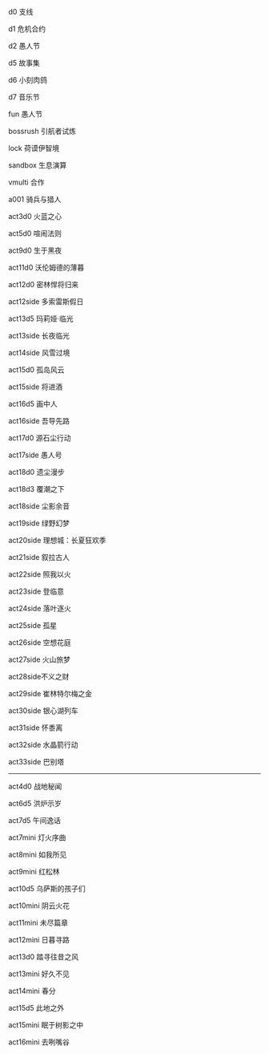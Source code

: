 d0 支线

d1 危机合约

d2 愚人节

d5 故事集

d6 小刻肉鸽

d7 音乐节

fun 愚人节

bossrush 引航者试炼

lock 荷谟伊智境

sandbox 生息演算

vmulti 合作



a001 骑兵与猎人

act3d0 火蓝之心

act5d0 喧闹法则

act9d0 生于黑夜

act11d0 沃伦姆德的薄暮

act12d0 密林悍将归来

act12side 多索雷斯假日

act13d5 玛莉娅·临光

act13side 长夜临光

act14side 风雪过境

act15d0 孤岛风云

act15side 将进酒

act16d5 画中人

act16side 吾导先路

act17d0 源石尘行动

act17side 愚人号

act18d0 遗尘漫步

act18d3 覆潮之下

act18side 尘影余音

act19side 绿野幻梦

act20side 理想城：长夏狂欢季

act21side 叙拉古人

act22side 照我以火

act23side 登临意

act24side 落叶逐火

act25side 孤星

act26side 空想花庭

act27side 火山旅梦

act28side不义之财

act29side 崔林特尔梅之金

act30side 银心湖列车

act31side 怀黍离

act32side 水晶箭行动

act33side 巴别塔



---



act4d0 战地秘闻

act6d5 洪炉示岁

act7d5 午间逸话

act7mini 灯火序曲

act8mini 如我所见

act9mini 红松林

act10d5 乌萨斯的孩子们

act10mini 阴云火花

act11mini 未尽篇章

act12mini 日暮寻路

act13d0 踏寻往昔之风

act13mini 好久不见

act14mini 春分

act15d5 此地之外

act15mini 眠于树影之中

act16mini 去咧嘴谷

